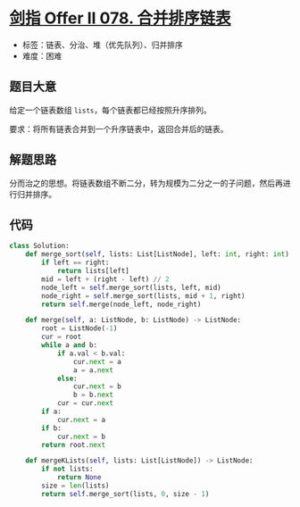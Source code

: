 # [剑指 Offer II 078. 合并排序链表](https://leetcode.cn/problems/vvXgSW/)

- 标签：链表、分治、堆（优先队列）、归并排序
- 难度：困难

## 题目大意

给定一个链表数组 `lists`，每个链表都已经按照升序排列。

要求：将所有链表合并到一个升序链表中，返回合并后的链表。

## 解题思路

分而治之的思想。将链表数组不断二分，转为规模为二分之一的子问题，然后再进行归并排序。

## 代码

```python
class Solution:
    def merge_sort(self, lists: List[ListNode], left: int, right: int) -> ListNode:
        if left == right:
            return lists[left]
        mid = left + (right - left) // 2
        node_left = self.merge_sort(lists, left, mid)
        node_right = self.merge_sort(lists, mid + 1, right)
        return self.merge(node_left, node_right)

    def merge(self, a: ListNode, b: ListNode) -> ListNode:
        root = ListNode(-1)
        cur = root
        while a and b:
            if a.val < b.val:
                cur.next = a
                a = a.next
            else:
                cur.next = b
                b = b.next
            cur = cur.next
        if a:
            cur.next = a
        if b:
            cur.next = b
        return root.next

    def mergeKLists(self, lists: List[ListNode]) -> ListNode:
        if not lists:
            return None
        size = len(lists)
        return self.merge_sort(lists, 0, size - 1)
```

